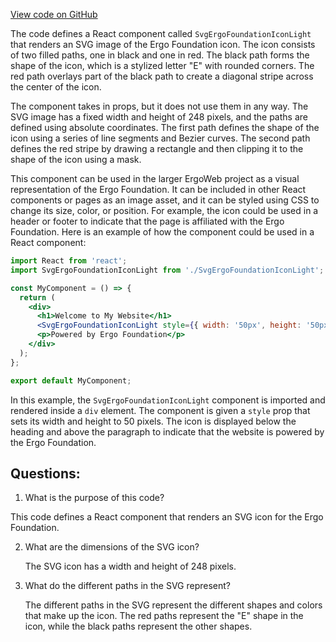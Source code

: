 [View code on GitHub](https://github.com/ergoplatform/ergoweb/components/icons/ErgoFoundationIconLight.js)

The code defines a React component called `SvgErgoFoundationIconLight` that renders an SVG image of the Ergo Foundation icon. The icon consists of two filled paths, one in black and one in red. The black path forms the shape of the icon, which is a stylized letter "E" with rounded corners. The red path overlays part of the black path to create a diagonal stripe across the center of the icon.

The component takes in props, but it does not use them in any way. The SVG image has a fixed width and height of 248 pixels, and the paths are defined using absolute coordinates. The first path defines the shape of the icon using a series of line segments and Bezier curves. The second path defines the red stripe by drawing a rectangle and then clipping it to the shape of the icon using a mask.

This component can be used in the larger ErgoWeb project as a visual representation of the Ergo Foundation. It can be included in other React components or pages as an image asset, and it can be styled using CSS to change its size, color, or position. For example, the icon could be used in a header or footer to indicate that the page is affiliated with the Ergo Foundation. Here is an example of how the component could be used in a React component:

```jsx
import React from 'react';
import SvgErgoFoundationIconLight from './SvgErgoFoundationIconLight';

const MyComponent = () => {
  return (
    <div>
      <h1>Welcome to My Website</h1>
      <SvgErgoFoundationIconLight style={{ width: '50px', height: '50px' }} />
      <p>Powered by Ergo Foundation</p>
    </div>
  );
};

export default MyComponent;
```

In this example, the `SvgErgoFoundationIconLight` component is imported and rendered inside a `div` element. The component is given a `style` prop that sets its width and height to 50 pixels. The icon is displayed below the heading and above the paragraph to indicate that the website is powered by the Ergo Foundation.
## Questions: 
 1. What is the purpose of this code?
   
   This code defines a React component that renders an SVG icon for the Ergo Foundation.

2. What are the dimensions of the SVG icon?
   
   The SVG icon has a width and height of 248 pixels.

3. What do the different paths in the SVG represent?
   
   The different paths in the SVG represent the different shapes and colors that make up the icon. The red paths represent the "E" shape in the icon, while the black paths represent the other shapes.